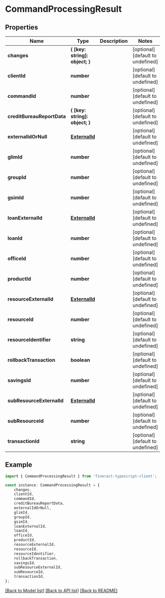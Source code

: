 # CommandProcessingResult


## Properties

Name | Type | Description | Notes
------------ | ------------- | ------------- | -------------
**changes** | **{ [key: string]: object; }** |  | [optional] [default to undefined]
**clientId** | **number** |  | [optional] [default to undefined]
**commandId** | **number** |  | [optional] [default to undefined]
**creditBureauReportData** | **{ [key: string]: object; }** |  | [optional] [default to undefined]
**externalIdOrNull** | [**ExternalId**](ExternalId.md) |  | [optional] [default to undefined]
**glimId** | **number** |  | [optional] [default to undefined]
**groupId** | **number** |  | [optional] [default to undefined]
**gsimId** | **number** |  | [optional] [default to undefined]
**loanExternalId** | [**ExternalId**](ExternalId.md) |  | [optional] [default to undefined]
**loanId** | **number** |  | [optional] [default to undefined]
**officeId** | **number** |  | [optional] [default to undefined]
**productId** | **number** |  | [optional] [default to undefined]
**resourceExternalId** | [**ExternalId**](ExternalId.md) |  | [optional] [default to undefined]
**resourceId** | **number** |  | [optional] [default to undefined]
**resourceIdentifier** | **string** |  | [optional] [default to undefined]
**rollbackTransaction** | **boolean** |  | [optional] [default to undefined]
**savingsId** | **number** |  | [optional] [default to undefined]
**subResourceExternalId** | [**ExternalId**](ExternalId.md) |  | [optional] [default to undefined]
**subResourceId** | **number** |  | [optional] [default to undefined]
**transactionId** | **string** |  | [optional] [default to undefined]

## Example

```typescript
import { CommandProcessingResult } from 'fineract-typescript-client';

const instance: CommandProcessingResult = {
    changes,
    clientId,
    commandId,
    creditBureauReportData,
    externalIdOrNull,
    glimId,
    groupId,
    gsimId,
    loanExternalId,
    loanId,
    officeId,
    productId,
    resourceExternalId,
    resourceId,
    resourceIdentifier,
    rollbackTransaction,
    savingsId,
    subResourceExternalId,
    subResourceId,
    transactionId,
};
```

[[Back to Model list]](../README.md#documentation-for-models) [[Back to API list]](../README.md#documentation-for-api-endpoints) [[Back to README]](../README.md)
